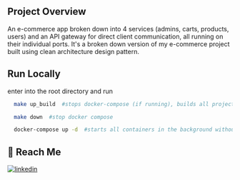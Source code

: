 ## Project Overview

An e-commerce app broken down into 4 services (admins, carts, products, users) and an API gateway for direct client communication, all running on their individual ports. It's a broken down version of my e-commerce project built using clean architecture design pattern.

## Run Locally

enter into the root directory and run 


```bash
  make up_build  #stops docker-compose (if running), builds all projects and starts docker compose
```


```bash
  make down  #stop docker compose 
```


```bash
  docker-compose up -d  #starts all containers in the background without forcing build
```

## 🔗 Reach Me

[![linkedin](https://img.shields.io/badge/linkedin-0A66C2?style=for-the-badge&logo=linkedin&logoColor=white)](https://www.linkedin.com/in/abhinand-k-r-300036129/)

